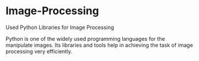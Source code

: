 # Image-Processing
Used Python Libraries for Image Processing

Python is one of the widely used programming languages for the manipulate images. Its libraries and tools help in achieving the task of image processing very efficiently.

